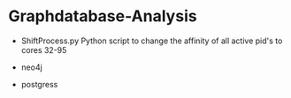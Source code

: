 # Graphdatabase-Analysis

+ ShiftProcess.py
	Python script to change the affinity of all active pid's to cores 32-95

+ neo4j

+ postgress

